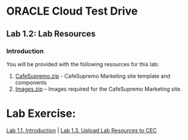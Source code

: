 # ORACLE Cloud Test Drive #

## Lab 1.2: Lab Resources ##

### Introduction ###

You will be provided with the following resources for this lab: 

1. [CafeSupremo.zip](../resources/CafeSupremo.zip) - CafeSupremo Marketing site template and components 
2. [Images.zip](../resources/Images.zip) – Images required for the CafeSupremo Marketing site.


# Lab Exercise: #
[Lab 1.1. Introduction](101-CecsLab.md) | [Lab 1.3. Upload Lab Resources to CEC](103-CecsLab.md)
 